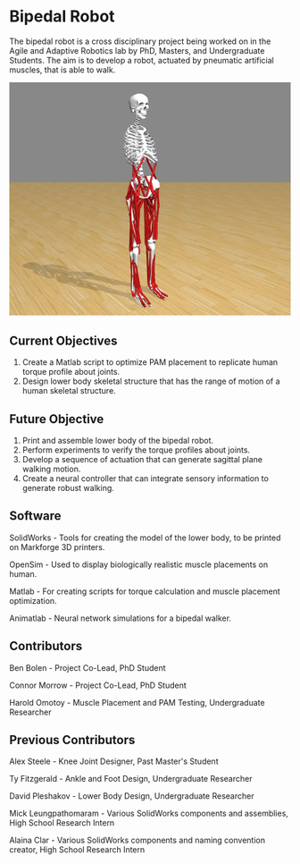 # Bipedal Robot
The bipedal robot is a cross disciplinary project being worked on in the Agile and Adaptive Robotics lab by PhD, Masters, and Undergraduate Students. The aim is to develop a robot, actuated by pneumatic artificial muscles, that is able to walk.

![Bipedal_Robot](/Pictures/OpenSimHumanModel.JPG)

## Current Objectives
1. Create a Matlab script to optimize PAM placement to replicate human torque profile about joints.
2. Design lower body skeletal structure that has the range of motion of a human skeletal structure.

## Future Objective
1. Print and assemble lower body of the bipedal robot.
2. Perform experiments to verify the torque profiles about joints.
3. Develop a sequence of actuation that can generate sagittal plane walking motion.
4. Create a neural controller that can integrate sensory information to generate robust walking.

## Software
SolidWorks - Tools for creating the model of the lower body, to be printed on Markforge 3D printers.

OpenSim - Used to display biologically realistic muscle placements on human.

Matlab - For creating scripts for torque calculation and muscle placement optimization.

Animatlab - Neural network simulations for a bipedal walker.

## Contributors
Ben Bolen - Project Co-Lead, PhD Student

Connor Morrow - Project Co-Lead, PhD Student

Harold Omotoy - Muscle Placement and PAM Testing, Undergraduate Researcher

## Previous Contributors
Alex Steele - Knee Joint Designer, Past Master's Student

Ty Fitzgerald - Ankle and Foot Design, Undergraduate Researcher 

David Pleshakov - Lower Body Design, Undergraduate Researcher

Mick Leungpathomaram - Various SolidWorks components and assemblies, High School Research Intern

Alaina Clar - Various SolidWorks components and naming convention creator, High School Research Intern
